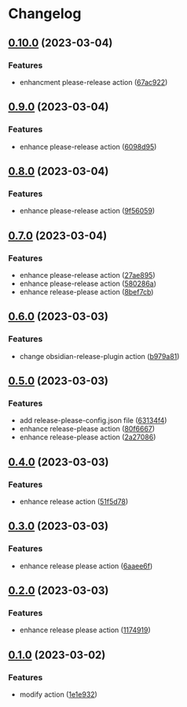 # Changelog

## [0.10.0](https://github.com/samuele-cozzi/obsidian-marp-slides/compare/v0.9.0...v0.10.0) (2023-03-04)


### Features

* enhancment please-release action ([67ac922](https://github.com/samuele-cozzi/obsidian-marp-slides/commit/67ac9223efe7119434e5e5d1c72edd3d25ab6a89))

## [0.9.0](https://github.com/samuele-cozzi/obsidian-marp-slides/compare/v0.8.0...v0.9.0) (2023-03-04)


### Features

* enhance please-release action ([6098d95](https://github.com/samuele-cozzi/obsidian-marp-slides/commit/6098d954606c412042284192371f8510fde90ff5))

## [0.8.0](https://github.com/samuele-cozzi/obsidian-marp-slides/compare/v0.7.0...v0.8.0) (2023-03-04)


### Features

* enhance please-release action ([9f56059](https://github.com/samuele-cozzi/obsidian-marp-slides/commit/9f56059e24dcb6f3a8c3ccb247e0003b41ef31cb))

## [0.7.0](https://github.com/samuele-cozzi/obsidian-marp-slides/compare/v0.6.0...v0.7.0) (2023-03-04)


### Features

* enhance please-release action ([27ae895](https://github.com/samuele-cozzi/obsidian-marp-slides/commit/27ae8957dc799f9df8a02ea504c38373f36b09e8))
* enhance please-release action ([580286a](https://github.com/samuele-cozzi/obsidian-marp-slides/commit/580286a384965619725d0c2f81dbe47b3cac218d))
* enhance release-please action ([8bef7cb](https://github.com/samuele-cozzi/obsidian-marp-slides/commit/8bef7cb821782105e40e506d35e513998d1aab99))

## [0.6.0](https://github.com/samuele-cozzi/obsidian-marp-slides/compare/v0.5.0...v0.6.0) (2023-03-03)


### Features

* change obsidian-release-plugin action ([b979a81](https://github.com/samuele-cozzi/obsidian-marp-slides/commit/b979a819f3ad5e96f6fc7c88ddda0ef35512eca7))

## [0.5.0](https://github.com/samuele-cozzi/obsidian-marp-slides/compare/v0.4.0...v0.5.0) (2023-03-03)


### Features

* add release-please-config.json file ([63134f4](https://github.com/samuele-cozzi/obsidian-marp-slides/commit/63134f46b0fc67c2dbf3755c737e5f705fe3f64d))
* enhance release-please action ([80f6667](https://github.com/samuele-cozzi/obsidian-marp-slides/commit/80f666750db7fea071d00972a2d7faf3a5152c8a))
* enhance release-please action ([2a27086](https://github.com/samuele-cozzi/obsidian-marp-slides/commit/2a27086370224252875367a9789691433b4d369d))

## [0.4.0](https://github.com/samuele-cozzi/obsidian-marp-slides/compare/v0.3.0...v0.4.0) (2023-03-03)


### Features

* enhance release action ([51f5d78](https://github.com/samuele-cozzi/obsidian-marp-slides/commit/51f5d78dde1fdc9cc3158e046c22e455226f60b8))

## [0.3.0](https://github.com/samuele-cozzi/obsidian-marp-slides/compare/v0.2.0...v0.3.0) (2023-03-03)


### Features

* enhance release please action ([6aaee6f](https://github.com/samuele-cozzi/obsidian-marp-slides/commit/6aaee6fe08439e546645f4e2939d03d36ca39a9a))

## [0.2.0](https://github.com/samuele-cozzi/obsidian-marp-slides/compare/v0.1.0...v0.2.0) (2023-03-03)


### Features

* enhance release please action ([1174919](https://github.com/samuele-cozzi/obsidian-marp-slides/commit/117491979f38784ec00d38f5defe4a72220f5d6b))

## [0.1.0](https://github.com/samuele-cozzi/obsidian-marp-slides/compare/v0.0.1...v0.1.0) (2023-03-02)


### Features

* modify action ([1e1e932](https://github.com/samuele-cozzi/obsidian-marp-slides/commit/1e1e932347172758bb2993cb8929d965b2aa961d))
